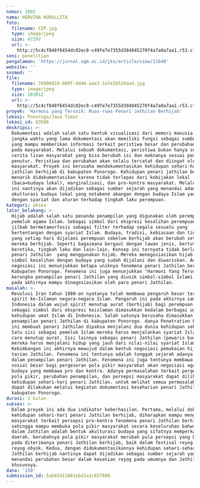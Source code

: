 ```yaml
---
nomor: 1002
nama: HERVINA NURULLITA
foto:
  filename: CIP.jpg
  type: image/jpeg
  size: 47297
  url: >-
    http://5c4cf848f6454dc02ec8-c49fe7e7355d384845270f4a7a0a7aa1.r53.cf2.rackcdn.com/38b00e27-2746-4883-af77-2157af2b3585/CIP.jpg
seni: penelitian
pengalaman: 'https://jurnal.ugm.ac.id/jks/article/view/11648'
website: ''
sosmed: ''
file:
  filename: 76906810-080f-4d46-aae3-1a7e1b526aad.jpg
  type: image/jpeg
  size: 103012
  url: >-
    http://5c4cf848f6454dc02ec8-c49fe7e7355d384845270f4a7a0a7aa1.r53.cf2.rackcdn.com/0dcb6e71-c839-438e-8882-50fceeb96a7f/76906810-080f-4d46-aae3-1a7e1b526aad.jpg
proyek: 'Harmoni yang Terusik: Ruas-ruas Penari Jathilan Berhijab'
lokasi: Ponorogo/Jawa Timur
lokasi_id: Q3586
deskripsi: >-
  Dokumentasi adalah salah satu bentuk visualisasi dari memori manusia. Dalam
  jangka waktu yang lama dokumentasi akan memiliki fungsi sebagai sumber sejarah
  yang mampu memberikan informasi terkait peristiwa besar dan perubahan sosial
  pada masyarakat. Melalui sebuah dokumentasi, peristiwa bukan hanya sekedar
  cerita lisan masyarakat yang bisa berubah isi dan maknanya sesuai penyampaian
  penutur. Peristiwa dan perubahan akan selalu tercatat dan diingat oleh
  masyarakat. Proyek ini berusaha mendokumentasikan kehidupan sehari-hari penari
  jathilan berhijab di kabupaten Ponorogo. Kehidupan penari jathilan berjihab
  menarik didokumentasikan karena tidak terlepas dari kebijakan lokal
  (baca=budaya lokal), marginalisasi, dan pro-kontra masyarakat. Melalui proyek
  ini nantinya akan dijadikan sebagai sumber sejarah yang menandai adanya
  akulturasi budaya lokal yang notabene abangan dengan budaya Islam yang erat
  dengan syariat dan aturan terhadap tingkah laku perempuan.
kategori: akses
latar_belakang: >-
  Hijab adalah salah satu penanda penampilan yang digunakan oleh perempuan
  pemeluk agama Islam. Sebagai simbol dari ekspresi kesalihan perempuan Islam,
  jilbab bermetamorfosis sebagai filter terhadap segala sesuatu yang
  bertentangan dengan syariat Islam. Budaya, tradisi, kebiasaan dan tingkah laku
  yang setiap hari dijalani perempuan sebelum berhijab akan berubah setelah
  mereka berhijab. Seperti bagaimana bergaul dengan lawan jenis, bertutur kata,
  beretika, tingkah laku dan lain-lain. Konsep ini ternyata tidak berlaku pada
  penari Jathilan  yang menggunakan hijab. Mereka menegosiasikan hijab sebagai
  simbol kesalihan dengan budaya yang sudah dijalani dan diwariskan. Adanya
  negosiasi ini menunjukkan betapa uniknya fenomena penari Jathilan berhijab di
  Kabupaten Ponorogo. Fenomena ini juga menunjukkan "Harmoni Yang Terusik" dalam
  kerangka penampilan penari Jathilan yang diusik simbol-simbol Islami, meskipun
  pada akhirnya mampu dinegosiasikan oleh para penari Jathilan.
masalah: >-
  Revolusi Iran tahun 1980-an nyatanya telah membawa pengaruh besar terhadap
  spirit ke-Islaman negara-negara Islam. Pengaruh ini pada akhirnya sampai ke
  Indonesia dalam wujud spirit menutup aurat (berhijab) bagi perempuan. Hijab
  sebagai simbol dari ekspresi keislaman dimasukkan kedalam berbagai unsur
  kehidupan umat Islam di Indonesia. Salah satunya berusaha dimasukkan kedalam
  penampilan penari Jathilan di kabupaten Ponorogo. danya Penetration Pasifique
  ini membuat penari Jathilan dipaksa menjalani dua dunia kehidupan sekaligus.
  Satu sisi sebagai pemeluk Islam mereka harus menjalankan syariat Islam dengan
  cara menutup aurat. Sisi lainnya sebagai penari Jathilan (pewaris budaya) 
  mereka harus menjalani hidup yang jauh dari nilai-nilai syariat Islam.
  Kebimbangan ini akhirnya mewujud dalam bentuk negosiasi pemakaian hijab dalam
  tarian Jathilan. Fenomena ini tentunya adalah tonggak sejarah adanya perubahan
  dalam penampilan penari Jathilan. Fenomena ini juga tentunya membawa perubahan
  sosial besar bagi pergeseran pola pikir masyarakat akan negosiasi agama dan
  budaya yang membawa pro dan kontra. Adanya permasalahan terkait pergeseran
  pola pikir, perubahan penampilan, dan persepsi masyarakat dapat dilihat dari
  kehidupan sehari-hari penari Jathilan. untuk melihat semua permasalahan ini
  dapat dilakukan melalui kegiatan dokumentasi keseharian penari Jathilan di
  kabupaten Ponorogo.
durasi: 1 bulan
sukses: >-
  Dalam proyek ini ada dua indikator keberhasilan. Pertama, melalui dokumentasi
  kehidupan sehari-hari penari Jathilan berhijab, diharapkan mampu mengedukasi
  masyarakat terkait persepsi pro-kontra fenomena penari Jathilan berhijab.
  sehingga mampu membuka pola pikir masyarakat secara keseluruhan bahwa hijab
  dalam Jathilan adalah bentuk akulturasi budaya yang sifatnya memperkaya budaya
  daerah. berubahnya pola pikir masyarakat merubah pula persepsi yang berdampak
  pada diterimanya penari Jathilan berhijab, baik dalam festival reyog ataupun
  reyog obyok. Kedua, dengan didokumentasikannya kehidupan sehari-sehari penari
  Jathilan berhijab nantinya dapat dijadikan sebagai sumber sejarah yang
  menandai perubahan besar dalam kesenian reyog pada umumnya dan Jathilan pada
  khususnya.
dana: '150'
submission_id: 5ab65d13881ebd1a1c657880
---
```

